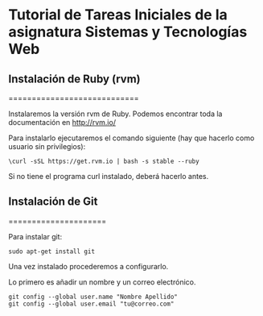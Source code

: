 # Tutorial de Tareas Iniciales de la asignatura Sistemas y Tecnologías Web


## Instalación de Ruby (rvm)
============================

Instalaremos la versión rvm de Ruby. Podemos encontrar toda la documentación en http://rvm.io/

Para instalarlo ejecutaremos el comando siguiente (hay que hacerlo como usuario sin privilegios):

~~~
\curl -sSL https://get.rvm.io | bash -s stable --ruby
~~~

Si no tiene el programa curl instalado, deberá hacerlo antes.



## Instalación de Git
=====================

Para instalar git:

~~~
sudo apt-get install git
~~~

Una vez instalado procederemos a configurarlo.

Lo primero es añadir un nombre y un correo electrónico.
~~~
git config --global user.name "Nombre Apellido"
git config --global user.email "tu@correo.com"
~~~

